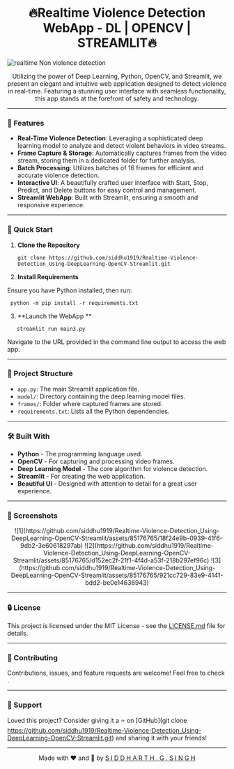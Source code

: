 <h1 align="center">🔥Realtime Violence Detection WebApp - DL | OPENCV | STREAMLIT🔥 </h1>

<p align="center">
 
  ![realtime Non violence detection](https://github.com/siddhu1919/Realtime-Violence-Detection_Using-DeepLearning-OpenCV-Streamlit/assets/85176765/dce6a3b5-d965-4e4d-bdec-5eb5ba275345)

</p>

<p align="center">
  Utilizing the power of Deep Learning, Python, OpenCV, and Streamlit, we present an elegant and intuitive web application designed to detect violence in real-time. Featuring a stunning user interface with seamless functionality, this app stands at the forefront of safety and technology.
</p>

---

### 🌟 Features

- **Real-Time Violence Detection**: Leveraging a sophisticated deep learning model to analyze and detect violent behaviors in video streams.
- **Frame Capture & Storage**: Automatically captures frames from the video stream, storing them in a dedicated folder for further analysis.
- **Batch Processing**: Utilizes batches of 16 frames for efficient and accurate violence detection.
- **Interactive UI**: A beautifully crafted user interface with Start, Stop, Predict, and Delete buttons for easy control and management.
- **Streamlit WebApp**: Built with Streamlit, ensuring a smooth and responsive experience.

---

### 🚀 Quick Start

1. **Clone the Repository**
   ```
   git clone https://github.com/siddhu1919/Realtime-Violence-Detection_Using-DeepLearning-OpenCV-Streamlit.git
   ```

2. **Install Requirements**

Ensure you have Python installed, then run:
   ```
    python -m pip install -r requirements.txt
   ```

3. **Launch the WebApp **
 ```
    streamlit run main3.py
 ```


Navigate to the URL provided in the command line output to access the web app.

---

### 📂 Project Structure

- `app.py`: The main Streamlit application file.
- `model/`: Directory containing the deep learning model files.
- `frames/`: Folder where captured frames are stored.
- `requirements.txt`: Lists all the Python dependencies.

---

### 🛠️ Built With

- **Python** - The programming language used.
- **OpenCV** - For capturing and processing video frames.
- **Deep Learning Model** - The core algorithm for violence detection.
- **Streamlit** - For creating the web application.
- **Beautiful UI** - Designed with attention to detail for a great user experience.

---

### 📸 Screenshots

<p align="center">
![1](https://github.com/siddhu1919/Realtime-Violence-Detection_Using-DeepLearning-OpenCV-Streamlit/assets/85176765/18f24e9b-0939-41f6-9db2-3e60618297ab)
![2](https://github.com/siddhu1919/Realtime-Violence-Detection_Using-DeepLearning-OpenCV-Streamlit/assets/85176765/d152ec2f-21f1-4f4d-a53f-218b297ef96c)
![3](https://github.com/siddhu1919/Realtime-Violence-Detection_Using-DeepLearning-OpenCV-Streamlit/assets/85176765/921cc729-83e9-4141-bdd2-be0e14636943)



</p>

---

### 🔒 License

This project is licensed under the MIT License - see the [LICENSE.md](LICENSE) file for details.

---

### 🤝 Contributing

Contributions, issues, and feature requests are welcome! Feel free to check .

---

### 💖 Support

Loved this project? Consider giving it a ⭐ on [GitHub](git clone https://github.com/siddhu1919/Realtime-Violence-Detection_Using-DeepLearning-OpenCV-Streamlit.git) and sharing it with your friends!

---

<p align="center">Made with ❤️ and 🚀 by <a href="your-profile-link.com">S I D D H A R T H . G . S I N G H</a></p>
